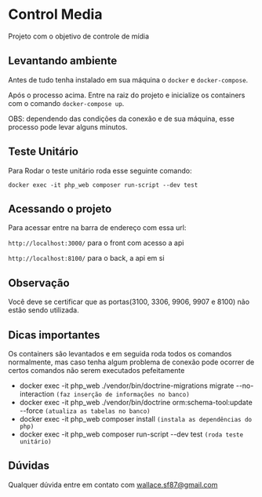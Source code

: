 # Control Media
Projeto com o objetivo de controle de mídia

## Levantando ambiente
Antes de tudo tenha instalado em sua máquina o `docker` e `docker-compose`.

Após o processo acima.
Entre na raiz do projeto e inicialize os containers com o comando `docker-compose up`.

OBS: dependendo das condições da conexão e de sua máquina, esse processo pode levar alguns minutos.

## Teste Unitário
Para Rodar o teste unitário roda esse seguinte comando:

`docker exec -it php_web composer run-script --dev test`

## Acessando o projeto
Para acessar entre na barra de endereço com essa url: 

`http://localhost:3000/` para o front com acesso a api

`http://localhost:8100/` para o back, a api em si

## Observação
Você deve se certificar que as portas(3100, 3306, 9906, 9907 e 8100) não estão sendo utilizada.

## Dicas importantes
Os containers são levantados e em seguida roda todos os comandos normalmente, mas caso tenha algum problema de conexão pode ocorrer de certos comandos não serem executados pefeitamente

- docker exec -it php_web ./vendor/bin/doctrine-migrations migrate --no-interaction `(faz inserção de informações no banco)`
- docker exec -it php_web ./vendor/bin/doctrine orm:schema-tool:update --force `(atualiza as tabelas no banco)` 
- docker exec -it php_web composer install `(instala as dependências do php)`
- docker exec -it php_web composer run-script --dev test `(roda teste unitário)`

## Dúvidas
Qualquer dúvida entre em contato com wallace.sf87@gmail.com

